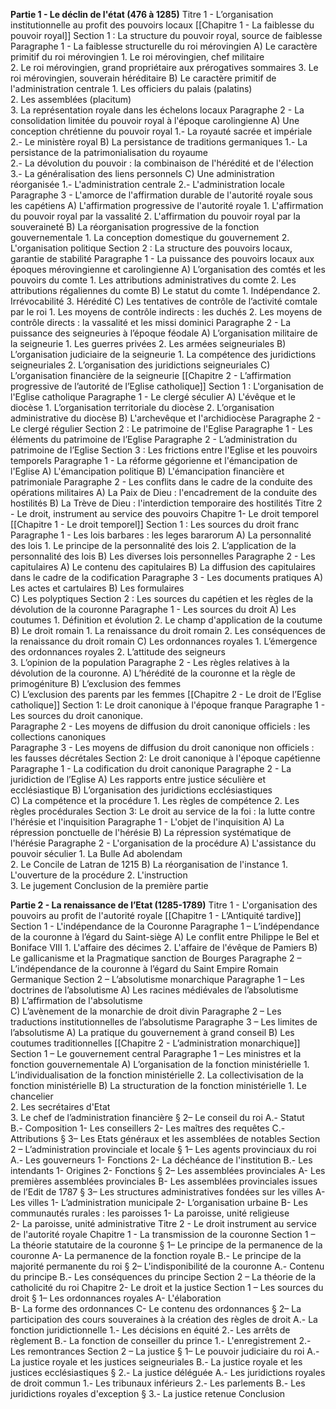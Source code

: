 **Partie 1 - Le déclin de l'état (476 à 1285)**
	Titre 1 - L’organisation institutionnelle au profit des pouvoirs locaux
		[[Chapitre 1 - La faiblesse du pouvoir royal]]
			Section 1 : La structure du pouvoir royal, source de faiblesse
				Paragraphe 1 - La faiblesse structurelle du roi mérovingien
					A) Le caractère primitif du roi mérovingien
						1. Le roi mérovingien, chef militaire  
						2. Le roi mérovingien, grand propriétaire aux prérogatives sommaires 
						3. Le roi mérovingien, souverain héréditaire
					B) Le caractère primitif de l'administration centrale
						1. Les officiers du palais (palatins)  
						2. Les assemblées (placitum)  
						3. La représentation royale dans les échelons locaux
				Paragraphe 2 - La consolidation limitée du pouvoir royal à l'époque carolingienne
					A) Une conception chrétienne du pouvoir royal
						1.- La royauté sacrée et impériale
						2.- Le ministère royal
					B) La persistance de traditions germaniques
						1.- La persistance de la patrimonialisation du royaume  
						2.- La dévolution du pouvoir : la combinaison de l'hérédité et de l'élection 
						3.- La généralisation des liens personnels
					C) Une administration réorganisée
						1.- L'administration centrale
						2.- L'administration locale  
				Paragraphe 3 - L'amorce de l'affirmation durable de l'autorité royale sous les capétiens
					A) L'affirmation progressive de l'autorité royale
						1. L'affirmation du pouvoir royal par la vassalité
						2. L'affirmation du pouvoir royal par la souveraineté
					B) La réorganisation progressive de la fonction gouvernementale
						1. La conception domestique du gouvernement
						2. L'organisation politique
			Section 2 : La structure des pouvoirs locaux, garantie de stabilité
				Paragraphe 1 - La puissance des pouvoirs locaux aux époques mérovingienne et carolingienne
					A) L’organisation des comtés et les pouvoirs du comte
						1. Les attributions administratives du comte
						2. Les attributions régaliennes du comte
					B) Le statut du comte
						1. Indépendance 
						2. Irrévocabilité 
						3. Hérédité
					C) Les tentatives de contrôle de l’activité comtale par le roi
						1. Les moyens de contrôle indirects : les duchés
						2. Les moyens de contrôle directs : la vassalité et les missi dominici 
				Paragraphe 2 - La puissance des seigneuries à l’époque féodale
					A) L’organisation militaire de la seigneurie
						1. Les guerres privées
						2. Les armées seigneuriales
					B) L’organisation judiciaire de la seigneurie
						1. La compétence des juridictions seigneuriales
						2. L’organisation des juridictions seigneuriales
					C) L’organisation financière de la seigneurie
		[[Chapitre 2 - L’affirmation progressive de l’autorité de l’Eglise catholique]]
			Section 1 : L'organisation de l'Eglise catholique
				Paragraphe 1 - Le clergé séculier
					A) L'évêque et le diocèse
						1. L’organisation territoriale du diocèse
						2. L’organisation administrative du diocèse
					B) L'archevêque et l'archidiocèse
				Paragraphe 2 - Le clergé régulier
			Section 2 : Le patrimoine de l'Eglise
				Paragraphe 1 - Les éléments du patrimoine de l’Eglise
				Paragraphe 2 - L’administration du patrimoine de l’Eglise
			Section 3 : Les frictions entre l'Eglise et les pouvoirs temporels
				Paragraphe 1 - La réforme gégorienne et l'émancipation de l'Eglise
					A) L'émancipation politique
					B) L'émancipation financière et patrimoniale
				Paragraphe 2 - Les conflits dans le cadre de la conduite des opérations militaires
					A) La Paix de Dieu : l'encadrement de la conduite des hostilités 
					B) La Trève de Dieu : l'interdiction temporaire des hostilités
	Titre 2 - Le droit, instrument au service des pouvoirs Chapitre 1- Le droit temporel
		[[Chapitre 1 - Le droit temporel]]
			Section 1 : Les sources du droit franc
				Paragraphe 1 - Les lois barbares : les leges bararorum 
					A) La personnalité des lois
						1. Le principe de la personnalité des lois
						2. L’application de la personnalité des lois
					B) Les diverses lois personnelles
				Paragraphe 2 - Les capitulaires
					A) Le contenu des capitulaires
					B) La diffusion des capitulaires dans le cadre de la codification
				Paragraphe 3 - Les documents pratiques
					A) Les actes et cartulaires 
					B) Les formulaires  
					C) Les polyptiques
			Section 2 : Les sources du capétien et les règles de la dévolution de la couronne
				Paragraphe 1 - Les sources du droit
					A) Les coutumes
						1. Définition et évolution
						2. Le champ d'application de la coutume
					B) Le droit romain
						1. La renaissance du droit romain
						2. Les conséquences de la renaissance du droit romain
					C) Les ordonnances royales
						1. L’émergence des ordonnances royales 
						2. L’attitude des seigneurs  
						3. L’opinion de la population
				Paragraphe 2 - Les règles relatives à la dévolution de la couronne.
					A) L’hérédité de la couronne et la règle de primogéniture
					B) L’exclusion des femmes  
					C) L’exclusion des parents par les femmes
		[[Chapitre 2 - Le droit de l’Eglise catholique]]
			Section 1: Le droit canonique à l'époque franque
				Paragraphe 1 - Les sources du droit canonique.  
				Paragraphe 2 - Les moyens de diffusion du droit canonique officiels : les collections canoniques  
				Paragraphe 3 - Les moyens de diffusion du droit canonique non officiels : les fausses décrétales
			Section 2: Le droit canonique à l'époque capétienne
				Paragraphe 1 - La codification du droit canonique 
				Paragraphe 2 - La juridiction de l’Eglise
					A) Les rapports entre justice séculière et ecclésiastique 
					B) L’organisation des juridictions ecclésiastiques  
					C) La compétence et la procédure
						1. Les règles de compétence
						2. Les règles procédurales
			Section 3: Le droit au service de la foi : la lutte contre l'hérésie et l'inquisition
				Paragraphe 1 - L'objet de l'inquisition
					A) La répression ponctuelle de l'hérésie
					B) La répression systématique de l'hérésie
				Paragraphe 2 - L'organisation de la procédure
					A) L'assistance du pouvoir séculier 
						1. La Bulle Ad abolendam  
						2. Le Concile de Latran de 1215
					B) La réorganisation de l'instance
						1. L'ouverture de la procédure 
						2. L'instruction  
						3. Le jugement
	Conclusion de la première partie

**Partie 2 - La renaissance de l’Etat (1285-1789)**
	Titre 1 - L'organisation des pouvoirs au profit de l'autorité royale
		[[Chapitre 1 - L’Antiquité tardive]]
			Section 1 - L'indépendance de la Couronne
				Paragraphe 1 – L’indépendance de la couronne à l’égard du Saint-siège
					A) Le conflit entre Philippe le Bel et Boniface VIII
						1. L'affaire des décimes
						2. L'affaire de l'évêque de Pamiers
					B) Le gallicanisme et la Pragmatique sanction de Bourges
				Paragraphe 2 – L’indépendance de la couronne à l’égard du Saint Empire Romain Germanique
			Section 2 – L’absolutisme monarchique
				Paragraphe 1 – Les doctrines de l’absolutisme
					A) Les racines médiévales de l’absolutisme  
					B) L’affirmation de l'absolutisme  
					C) L’avènement de la monarchie de droit divin
				Paragraphe 2 – Les traductions institutionnelles de l’absolutisme 
				Paragraphe 3 – Les limites de l’absolutisme
					A) La pratique du gouvernement à grand conseil 
					B) Les coutumes traditionnelles
		[[Chapitre 2 - L’administration monarchique]]
			Section 1 – Le gouvernement central
				Paragraphe 1 – Les ministres et la fonction gouvernementale
					A) L’organisation de la fonction ministérielle
						1. L’individualisation de la fonction ministérielle
						2. La collectivisation de la fonction ministérielle
					B) La structuration de la fonction ministérielle
						1. Le chancelier  
						2. Les secrétaires d'Etat  
						3. Le chef de l’administration financière
				§ 2– Le conseil du roi
					A.- Statut  
					B.- Composition
						1- Les conseillers
						2- Les maîtres des requêtes
					C.- Attributions
				§ 3– Les Etats généraux et les assemblées de notables
			Section 2 – L’administration provinciale et locale
				§ 1– Les agents provinciaux du roi
					A.- Les gouverneurs
						1- Fonctions
						2- La déchéance de l'institution
					B.- Les intendants
						1- Origines 
						2- Fonctions
				§ 2– Les assemblées provinciales
					A- Les premières assemblées provinciales
					B- Les assemblées provinciales issues de l’Edit de 1787
				§ 3– Les structures administratives fondées sur les villes
					A- Les villes
						1- L’administration municipale
						2- L’organisation urbaine
					B- Les communautés rurales : les paroisses
						1- La paroisse, unité religieuse  
						2- La paroisse, unité administrative
	Titre 2 - Le droit instrument au service de l'autorité royale
		Chapitre 1 - La transmission de la couronne
			Section 1 – La théorie statutaire de la couronne
				§ 1– Le principe de la permanence de la couronne
					A- La permanence de la fonction royale
					B.- Le principe de la majorité permanente du roi
				§ 2– L'indisponibilité de la couronne
					A.- Contenu du principe
					B.- Les conséquences du principe
			Section 2 – La théorie de la catholicité du roi
		Chapitre 2- Le droit et la justice
			Section 1 – Les sources du droit
				§ 1– Les ordonnances royales
					A- L'élaboration  
					B- La forme des ordonnances 
					C- Le contenu des ordonnances
				§ 2– La participation des cours souveraines à la création des règles de droit
					A.- La fonction juridictionnelle
						1.- Les décisions en équité
						2.- Les arrêts de règlement
					B.- La fonction de conseiller du prince
						1.- L'enregistrement
						2.- Les remontrances
			Section 2 – La justice
				§ 1– Le pouvoir judiciaire du roi
					A.- La justice royale et les justices seigneuriales
					B.- La justice royale et les justices ecclésiastiques
				§ 2.- La justice déléguée
					A.- Les juridictions royales de droit commun
						1.- Les tribunaux inférieurs
						2.- Les parlements
					B.- Les juridictions royales d'exception
				§ 3.- La justice retenue
	Conclusion